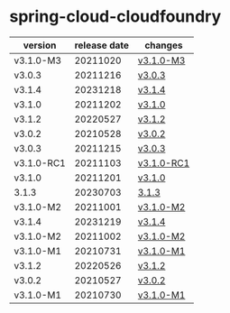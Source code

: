 # spring-cloud-cloudfoundry	


|version|release date|changes|
|---|---|---|
|v3.1.0-M3|20211020|[v3.1.0-M3](./v3.1.0-M3-20211020.md)|
|v3.0.3|20211216|[v3.0.3](./v3.0.3-20211216.md)|
|v3.1.4|20231218|[v3.1.4](./v3.1.4-20231218.md)|
|v3.1.0|20211202|[v3.1.0](./v3.1.0-20211202.md)|
|v3.1.2|20220527|[v3.1.2](./v3.1.2-20220527.md)|
|v3.0.2|20210528|[v3.0.2](./v3.0.2-20210528.md)|
|v3.0.3|20211215|[v3.0.3](./v3.0.3-20211215.md)|
|v3.1.0-RC1|20211103|[v3.1.0-RC1](./v3.1.0-RC1-20211103.md)|
|v3.1.0|20211201|[v3.1.0](./v3.1.0-20211201.md)|
|3.1.3|20230703|[3.1.3](./3.1.3-20230703.md)|
|v3.1.0-M2|20211001|[v3.1.0-M2](./v3.1.0-M2-20211001.md)|
|v3.1.4|20231219|[v3.1.4](./v3.1.4-20231219.md)|
|v3.1.0-M2|20211002|[v3.1.0-M2](./v3.1.0-M2-20211002.md)|
|v3.1.0-M1|20210731|[v3.1.0-M1](./v3.1.0-M1-20210731.md)|
|v3.1.2|20220526|[v3.1.2](./v3.1.2-20220526.md)|
|v3.0.2|20210527|[v3.0.2](./v3.0.2-20210527.md)|
|v3.1.0-M1|20210730|[v3.1.0-M1](./v3.1.0-M1-20210730.md)|
